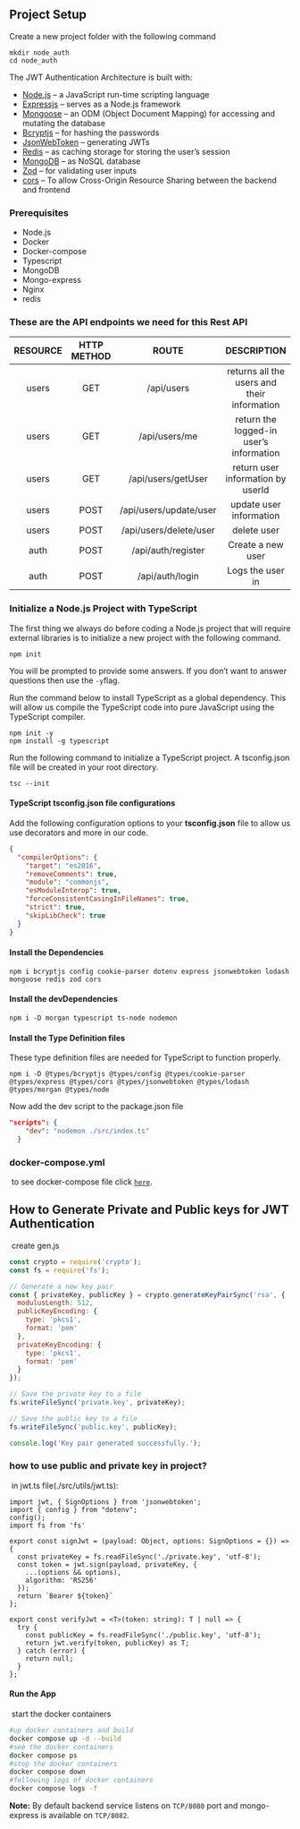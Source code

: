 ## Project Setup

Create a new project folder with the following command

```shell
mkdir node_auth  
cd node_auth
```

The JWT Authentication Architecture is built with:

- [Node.js](https://nodejs.org/) – a JavaScript run-time scripting language
- [Expressjs](https://expressjs.com/) – serves as a Node.js framework
- [Mongoose](https://mongoosejs.com/) – an ODM (Object Document Mapping) for accessing and mutating the database
- [Bcryptjs](https://www.npmjs.com/package/bcryptjs) – for hashing the passwords
- [JsonWebToken](https://www.npmjs.com/package/jsonwebtoken) – generating JWTs
- [Redis](https://www.npmjs.com/package/redis) – as caching storage for storing the user’s session
- [MongoDB](https://www.mongodb.com/) – as NoSQL database
- [Zod](https://github.com/colinhacks/zod) – for validating user inputs
- [cors](https://www.npmjs.com/package/cors) – To allow Cross-Origin Resource Sharing between the backend and frontend

### Prerequisites

- Node.js
- Docker 
- Docker-compose 
- Typescript
- MongoDB
- Mongo-express
- Nginx
- redis

### These are the API endpoints we need for this Rest API

| RESOURCE | HTTP METHOD | ROUTE                  | DESCRIPTION                                 |
|:--------:|:-----------:|:----------------------:|:-------------------------------------------:|
| users    | GET         | /api/users             | returns all the users and their information |
| users    | GET         | /api/users/me          | return the logged-in user’s information     |
| users    | GET         | /api/users/getUser     | return user information by userId           |
| users    | POST        | /api/users/update/user | update user information                     |
| users    | POST        | /api/users/delete/user | delete user                                 |
| auth     | POST        | /api/auth/register     | Create a new user                           |
| auth     | POST        | /api/auth/login        | Logs the user in                            |

### Initialize a Node.js Project with TypeScript

The first thing we always do before coding a Node.js project that will require external libraries is to initialize a new project with the following command.

```shell
npm init
```

You will be prompted to provide some answers. If you don’t want to answer questions then use the `-y`flag.

Run the command below to install TypeScript as a global dependency. This will allow us compile the TypeScript code into pure JavaScript using the TypeScript compiler.

```shell
npm init -y  
npm install -g typescript
```

Run the following command to initialize a TypeScript project. A tsconfig.json file will be created in your root directory.

```shell
tsc --init
```

#### TypeScript tsconfig.json file configurations

Add the following configuration options to your **tsconfig.json** file to allow us use decorators and more in our code.

```json
{
  "compilerOptions": {
    "target": "es2016",
    "removeComments": true,  
    "module": "commonjs",
    "esModuleInterop": true,
    "forceConsistentCasingInFileNames": true,
    "strict": true,
    "skipLibCheck": true
  }
}
```

#### Install the Dependencies

```shell
npm i bcryptjs config cookie-parser dotenv express jsonwebtoken lodash mongoose redis zod cors
```

#### Install the devDependencies

```shell
npm i -D morgan typescript ts-node nodemon 
```

#### Install the Type Definition files

These type definition files are needed for TypeScript to function properly.

```shell
npm i -D @types/bcryptjs @types/config @types/cookie-parser @types/express @types/cors @types/jsonwebtoken @types/lodash @types/morgan @types/node
```

Now add the dev script to the package.json file

```json
"scripts": {
    "dev": "nodemon ./src/index.ts"
  }
```

### docker-compose.yml

​    to see docker-compose file click [`here`](https://github.com/azita-abdollahi/authProject/blob/master/docker-compose.yml).

## How to Generate Private and Public keys for JWT Authentication

​    create gen.js 

```js
const crypto = require('crypto');
const fs = require('fs');

// Generate a new key pair
const { privateKey, publicKey } = crypto.generateKeyPairSync('rsa', {
  modulusLength: 512,
  publicKeyEncoding: {
    type: 'pkcs1',
    format: 'pem'
  },
  privateKeyEncoding: {
    type: 'pkcs1',
    format: 'pem'
  }
});

// Save the private key to a file
fs.writeFileSync('private.key', privateKey);

// Save the public key to a file
fs.writeFileSync('public.key', publicKey);

console.log('Key pair generated successfully.');
```

### how to use public and private key in project?

​    in jwt.ts file(./src/utils/jwt.ts):

```tsx
import jwt, { SignOptions } from 'jsonwebtoken';
import { config } from "dotenv";
config();
import fs from 'fs'

export const signJwt = (payload: Object, options: SignOptions = {}) => {
  const privateKey = fs.readFileSync('./private.key', 'utf-8');
  const token = jwt.sign(payload, privateKey, {
    ...(options && options),
    algorithm: 'RS256'
  });
  return `Bearer ${token}`
};

export const verifyJwt = <T>(token: string): T | null => {
  try {
    const publicKey = fs.readFileSync('./public.key', 'utf-8');
    return jwt.verify(token, publicKey) as T;
  } catch (error) {
    return null;
  }
};
```

#### Run the App

​	start the docker containers

```sh
#up docker containers and build
docker compose up -d --build  
#see the docker containers  
docker compose ps  
#stop the docker containers  
docker compose down  
#following logs of docker containers  
docker compose logs -f
```

**Note:** By default backend service listens on `TCP/8080` port and mongo-express is available on `TCP/8082`.
